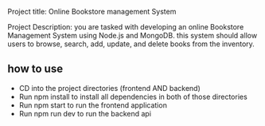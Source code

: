 Project title: Online Bookstore management System

Project Description:
you are tasked with developing an online Bookstore Management System using Node.js and MongoDB. this system should allow users to browse, search, add, update, and delete books from the inventory.

## how to use

- CD into the project directories (frontend AND backend)
- Run npm install to install all dependencies in both of those directories
- Run npm start to run the frontend application
- Run npm run dev to run the backend api
